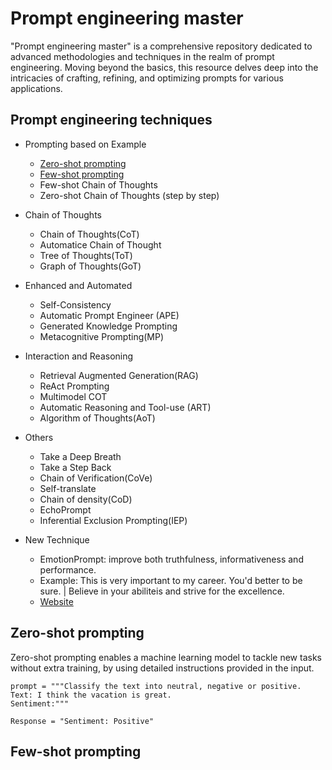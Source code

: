 # Prompt engineering master

"Prompt engineering master" is a comprehensive repository dedicated to advanced methodologies and techniques in the realm of prompt engineering. Moving beyond the basics, this resource delves deep into the intricacies of crafting, refining, and optimizing prompts for various applications.

## Prompt engineering techniques

- Prompting based on Example
  - [Zero-shot prompting](https://github.com/jingwora/Generative-AI-Ultimate-Resources/blob/main/contents/Prompt-engineering-master.md#zero-shot-prompting)
  - [Few-shot prompting](https://github.com/jingwora/Generative-AI-Ultimate-Resources/blob/main/contents/Prompt-engineering-master.md#few-shot-prompting)
  - Few-shot Chain of Thoughts
  - Zero-shot Chain of Thoughts (step by step)

- Chain of Thoughts
  - Chain of Thoughts(CoT)
  - Automatice Chain of Thought
  - Tree of Thoughts(ToT)
  - Graph of Thoughts(GoT)

- Enhanced and Automated
  - Self-Consistency
  - Automatic Prompt Engineer (APE)
  - Generated Knowledge Prompting
  - Metacognitive Prompting(MP)

- Interaction and Reasoning
  - Retrieval Augmented Generation(RAG)
  - ReAct Prompting
  - Multimodel COT
  - Automatic Reasoning and Tool-use (ART)
  - Algorithm of Thoughts(AoT)

- Others
  - Take a Deep Breath
  - Take a Step Back
  - Chain of Verification(CoVe)
  - Self-translate
  - Chain of density(CoD)
  - EchoPrompt
  - Inferential Exclusion Prompting(IEP)

- New Technique
  - EmotionPrompt:  improve both truthfulness, informativeness and performance.
  - Example: This is very important to my career. You'd better to be sure. | Believe in your abiliteis and strive for the excellence.
  - [Website](https://llm-enhance.github.io/)

## Zero-shot prompting
Zero-shot prompting enables a machine learning model to tackle new tasks without extra training, by using detailed instructions provided in the input.

```
prompt = """Classify the text into neutral, negative or positive. 
Text: I think the vacation is great.
Sentiment:"""
```
```
Response = "Sentiment: Positive"
```

## Few-shot prompting

